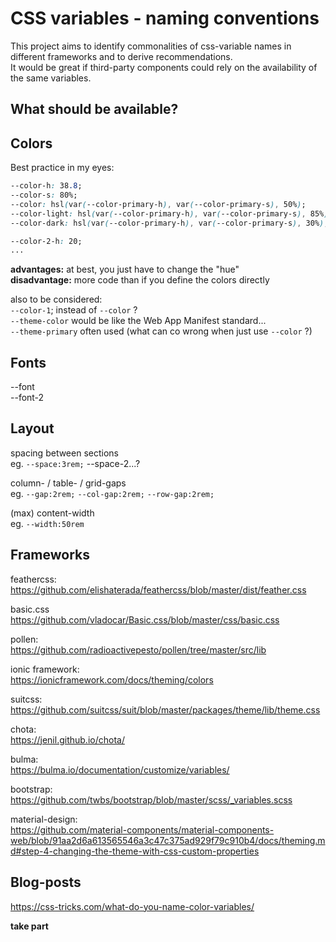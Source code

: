 # CSS variables - naming conventions

This project aims to identify commonalities of css-variable names in different frameworks and to derive recommendations.  
It would be great if third-party components could rely on the availability of the same variables.  

## What should be available?

## Colors
Best practice in my eyes:  
```css
--color-h: 38.8;  
--color-s: 80%;  
--color: hsl(var(--color-primary-h), var(--color-primary-s), 50%);  
--color-light: hsl(var(--color-primary-h), var(--color-primary-s), 85%);   
--color-dark: hsl(var(--color-primary-h), var(--color-primary-s), 30%);  

--color-2-h: 20;   
...   
```

**advantages:** at best, you just have to change the "hue"  
**disadvantage:** more code than if you define the colors directly  

also to be considered:  
`--color-1`;  instead of `--color` ?  
`--theme-color` would be like the Web App Manifest standard...  
`--theme-primary` often used (what can co wrong when just use `--color` ?)  



## Fonts
--font  
--font-2  

## Layout

spacing between sections  
eg. `--space:3rem;` --space-2...?  

column- / table- / grid-gaps  
eg. `--gap:2rem;` `--col-gap:2rem;` `--row-gap:2rem;`  

(max) content-width  
eg. `--width:50rem`  


## Frameworks

feathercss:  
https://github.com/elishaterada/feathercss/blob/master/dist/feather.css

basic.css  
https://github.com/vladocar/Basic.css/blob/master/css/basic.css

pollen:  
https://github.com/radioactivepesto/pollen/tree/master/src/lib

ionic framework:  
https://ionicframework.com/docs/theming/colors

suitcss:  
https://github.com/suitcss/suit/blob/master/packages/theme/lib/theme.css

chota:  
https://jenil.github.io/chota/

bulma:  
https://bulma.io/documentation/customize/variables/

bootstrap:  
https://github.com/twbs/bootstrap/blob/master/scss/_variables.scss

material-design:  
https://github.com/material-components/material-components-web/blob/91aa2d6a613565546a3c47c375ad929f79c910b4/docs/theming.md#step-4-changing-the-theme-with-css-custom-properties



## Blog-posts
https://css-tricks.com/what-do-you-name-color-variables/
  
  
  
**take part**
